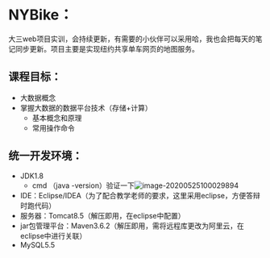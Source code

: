 # NYBike：

大三web项目实训，会持续更新，有需要的小伙伴可以采用哈，我也会把每天的笔记同步更新。项目主要是实现纽约共享单车网页的地图服务。

## 课程目标：

- 大数据概念
- 掌握大数据的数据平台技术（存储+计算）
  - 基本概念和原理
  - 常用操作命令

## 统一开发环境：

- JDK1.8
  - cmd    （java -version）验证一下![image-20200525100029894](https://img.99couple.top/20200525100038.png)
- IDE：Eclipse/IDEA（为了配合教学老师的要求，这里采用eclipse，方便答辩时跑代码）
- 服务器：Tomcat8.5（解压即用，在eclipse中配置）
- jar包管理平台：Maven3.6.2（解压即用，需将远程库更改为阿里云，在eclipse中进行关联）
- MySQL5.5
